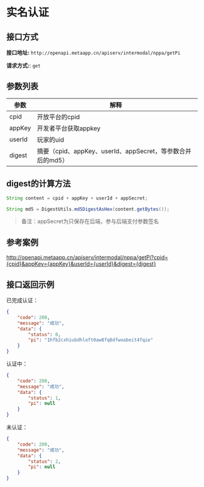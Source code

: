 # 实名认证

## 接口方式

**接口地址:** `http://openapi.metaapp.cn/apiserv/intermodal/nppa/getPi` 

**请求方式:**: `get` 

## 参数列表

| 参数   | 解释                                                         |
| ------ | ------------------------------------------------------------ |
| cpid   | 开放平台的cpid                                                       |
| appKey | 开发者平台获取appkey                                              |
| userId | 玩家的uid                                                       |
| digest | 摘要（cpid、appKey、userId、appSecret，等参数合并后的md5） |

## digest的计算方法

```java
String content = cpid + appKey + userId + appSecret;

String md5 = DigestUtils.md5DigestAsHex(content.getBytes());
```

> 备注：appSecret为只保存在后端，参与后端支付参数签名

## 参考案例

http://openapi.metaapp.cn/apiserv/intermodal/nppa/getPi?cpid={cpid}&appKey={appKey}&userId={userId}&digest={digest}

## 接口返回示例

已完成认证：

```JSON
{
    "code": 200,
    "message": "成功",
    "data": {
        "status": 0,
        "pi": "1hfb2cxhiubdhloft0aw8fq8dfwoabeit4fqie"
    }
}
```

认证中：

```JSON
{
    "code": 200,
    "message": "成功",
    "data": {
        "status": 1,
        "pi": null
    }
}
```

未认证：

```JSON
{
    "code": 200,
    "message": "成功",
    "data": {
        "status": 2,
        "pi": null
    }
}
```
